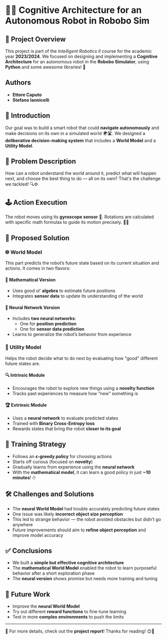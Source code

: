 # 🧠🤖 Cognitive Architecture for an Autonomous Robot in Robobo Sim

## 🌟 Project Overview
This project is part of the *Intelligent Robotics II* course for the academic year **2023/2024**. We focused on designing and implementing a **Cognitive Architecture** for an autonomous robot in the **Robobo Simulator**, using **Python** and some awesome libraries! 🐍

##  Authors
- **Ettore Caputo**   
- **Stefano Iannicelli** 

## 🚀 Introduction
Our goal was to build a smart robot that could **navigate autonomously** and make decisions on its own in a simulated world 🌍🛣️. We designed a **deliberative decision-making system** that includes a **World Model** and a **Utility Model**.

## 🤔 Problem Description
How can a robot understand the world around it, predict what will happen next, and choose the best thing to do — all on its own? That's the challenge we tackled! 🔍⚙️

## 🕹️ Action Execution
The robot moves using its **gyroscope sensor** 🔄. Rotations are calculated with specific math formulas to guide its motion precisely. 📐🤖

## 🧩 Proposed Solution

### 🌐 World Model
This part predicts the robot’s future state based on its current situation and actions. It comes in two flavors:

#### 🔢 Mathematical Version
- Uses good ol’ **algebra** to estimate future positions 
- Integrates **sensor data** to update its understanding of the world

#### 🧠 Neural Network Version
- Includes **two neural networks**:
  - One for **position prediction** 
  - One for **sensor data prediction**   
- Learns to generalize the robot’s behavior from experience 

### 🎯 Utility Model
Helps the robot decide what to do next by evaluating how "good" different future states are.

#### 🔍 Intrinsic Module
- Encourages the robot to explore new things using a **novelty function**   
- Tracks past experiences to measure how “new” something is

#### 🏆 Extrinsic Module
- Uses a **neural network** to evaluate predicted states   
- Trained with **Binary Cross-Entropy loss**  
- Rewards states that bring the robot **closer to its goal** 

## 🧪 Training Strategy
- Follows an **ϵ-greedy policy** for choosing actions   
- Starts off curious (focused on **novelty**)   
- Gradually learns from experience using the **neural network**   
- With the **mathematical model**, it can learn a good policy in just **~10 minutes**! ⏱

## 🛠️ Challenges and Solutions
- The **neural World Model** had trouble accurately predicting future states 
- One issue was likely **incorrect object size perception**   
- This led to strange behavior — the robot avoided obstacles but didn’t go anywhere   
- Future improvements should aim to **refine object perception** and improve model accuracy 

## ✅ Conclusions
- We built a **simple but effective cognitive architecture** 
- The **mathematical World Model** enabled the robot to learn purposeful behavior after a short exploration phase 
- The **neural version** shows promise but needs more training and tuning 

## 🔮 Future Work
- Improve the **neural World Model**   
- Try out different **reward functions** to fine-tune learning 
- Test in more **complex environments** to push the limits 

---

📄 For more details, check out the **project report**! Thanks for reading! 😊🚀

